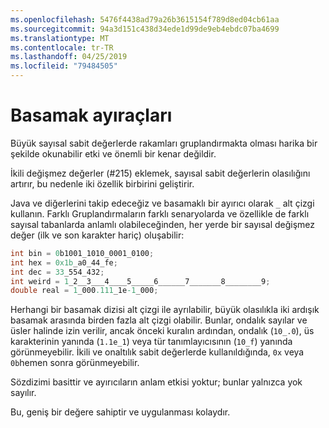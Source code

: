 ```yaml
---
ms.openlocfilehash: 5476f4438ad79a26b3615154f789d8ed04cb61aa
ms.sourcegitcommit: 94a3d151c438d34ede1d99de9eb4ebdc07ba4699
ms.translationtype: MT
ms.contentlocale: tr-TR
ms.lasthandoff: 04/25/2019
ms.locfileid: "79484505"
---
```

# <a name="digit-separators"></a>Basamak ayıraçları

Büyük sayısal sabit değerlerde rakamları gruplandırmakta olması harika bir şekilde okunabilir etki ve önemli bir kenar değildir. 

İkili değişmez değerler (#215) eklemek, sayısal sabit değerlerin olasılığını artırır, bu nedenle iki özellik birbirini geliştirir. 

Java ve diğerlerini takip edeceğiz ve basamaklı bir ayırıcı olarak `_` alt çizgi kullanın. Farklı Gruplandırmaların farklı senaryolarda ve özellikle de farklı sayısal tabanlarda anlamlı olabileceğinden, her yerde bir sayısal değişmez değer (ilk ve son karakter hariç) oluşabilir:

```csharp
int bin = 0b1001_1010_0001_0100;
int hex = 0x1b_a0_44_fe;
int dec = 33_554_432;
int weird = 1_2__3___4____5_____6______7_______8________9;
double real = 1_000.111_1e-1_000;
```

Herhangi bir basamak dizisi alt çizgi ile ayrılabilir, büyük olasılıkla iki ardışık basamak arasında birden fazla alt çizgi olabilir. Bunlar, ondalık sayılar ve üsler halinde izin verilir, ancak önceki kuralın ardından, ondalık (`10_.0`), üs karakterinin yanında (`1.1e_1`) veya tür tanımlayıcısının (`10_f`) yanında görünmeyebilir. İkili ve onaltılık sabit değerlerde kullanıldığında, `0x` veya `0b`hemen sonra görünmeyebilir.

Sözdizimi basittir ve ayırıcıların anlam etkisi yoktur; bunlar yalnızca yok sayılır.

Bu, geniş bir değere sahiptir ve uygulanması kolaydır.
